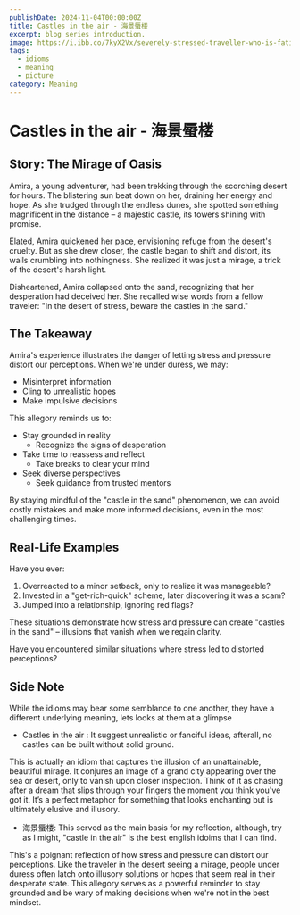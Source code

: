 ```yaml
---
publishDate: 2024-11-04T00:00:00Z
title: Castles in the air - 海景蜃楼
excerpt: blog series introduction.
image: https://i.ibb.co/7kyX2Vx/severely-stressed-traveller-who-is-fatigue-and.jpg
tags:
  - idioms
  - meaning
  - picture
category: Meaning
---
```


# Castles in the air - 海景蜃楼

## Story: The Mirage of Oasis

Amira, a young adventurer, had been trekking through the scorching desert for hours. The blistering sun beat down on her, draining her energy and hope. As she trudged through the endless dunes, she spotted something magnificent in the distance – a majestic castle, its towers shining with promise.

Elated, Amira quickened her pace, envisioning refuge from the desert's cruelty. But as she drew closer, the castle began to shift and distort, its walls crumbling into nothingness. She realized it was just a mirage, a trick of the desert's harsh light.

Disheartened, Amira collapsed onto the sand, recognizing that her desperation had deceived her. She recalled wise words from a fellow traveler: "In the desert of stress, beware the castles in the sand."

## The Takeaway

Amira's experience illustrates the danger of letting stress and pressure distort our perceptions. When we're under duress, we may:
- Misinterpret information
- Cling to unrealistic hopes
- Make impulsive decisions

This allegory reminds us to:
- Stay grounded in reality
  - Recognize the signs of desperation
- Take time to reassess and reflect
  - Take breaks to clear your mind
- Seek diverse perspectives
  - Seek guidance from trusted mentors

By staying mindful of the "castle in the sand" phenomenon, we can avoid costly mistakes and make more informed decisions, even in the most challenging times.

## Real-Life Examples
Have you ever:
1. Overreacted to a minor setback, only to realize it was manageable?
2. Invested in a "get-rich-quick" scheme, later discovering it was a scam?
3. Jumped into a relationship, ignoring red flags?

These situations demonstrate how stress and pressure can create "castles in the sand" – illusions that vanish when we regain clarity.

Have you encountered similar situations where stress led to distorted perceptions?

## Side Note

While the idioms may bear some semblance to one another, they have a different underlying meaning, lets looks at them at a glimpse

- Castles in the air : It suggest unrealistic or fanciful ideas, afterall, no castles can be built without solid ground.

This is actually an idiom that captures the illusion of an unattainable, beautiful mirage. It conjures an image of a grand city appearing over the sea or desert, only to vanish upon closer inspection. Think of it as chasing after a dream that slips through your fingers the moment you think you've got it. It’s a perfect metaphor for something that looks enchanting but is ultimately elusive and illusory.

- 海景蜃楼: This served as the main basis for my reflection, although, try as I might, "castle in the air" is the best english idoims that I can find.

This's a poignant reflection of how stress and pressure can distort our perceptions. Like the traveler in the desert seeing a mirage, people under duress often latch onto illusory solutions or hopes that seem real in their desperate state. This allegory serves as a powerful reminder to stay grounded and be wary of making decisions when we're not in the best mindset.
